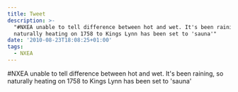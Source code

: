 ```yaml
---
title: Tweet
description: >-
  "#NXEA unable to tell difference between hot and wet. It's been raining, so
  naturally heating on 1758 to Kings Lynn has been set to 'sauna'"
date: '2010-08-23T18:08:25+01:00'
tags:
  - NXEA
---
```

#NXEA unable to tell difference between hot and wet. It's been raining, so naturally heating on 1758 to Kings Lynn has been set to 'sauna'

